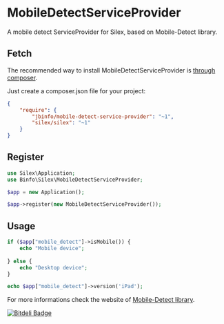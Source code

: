 MobileDetectServiceProvider
===========================

A mobile detect ServiceProvider for Silex, based on Mobile-Detect library.

## Fetch

The recommended way to install MobileDetectServiceProvider is [through composer](http://getcomposer.org).

Just create a composer.json file for your project:

```JSON
{
    "require": {
        "jbinfo/mobile-detect-service-provider": "~1",
        "silex/silex": "~1"
    }
}
```

## Register

```PHP
use Silex\Application;
use Binfo\Silex\MobileDetectServiceProvider;

$app = new Application();

$app->register(new MobileDetectServiceProvider());
```

## Usage

```PHP
if ($app["mobile_detect"]->isMobile()) {
    echo "Mobile device";
    
} else {
    echo "Desktop device";
}
```

```PHP
echo $app["mobile_detect"]->version('iPad');
```


For more informations check the website of [Mobile-Detect library](http://mobiledetect.net/).


[![Bitdeli Badge](https://d2weczhvl823v0.cloudfront.net/jbinfo/mobiledetectserviceprovider/trend.png)](https://bitdeli.com/free "Bitdeli Badge")

